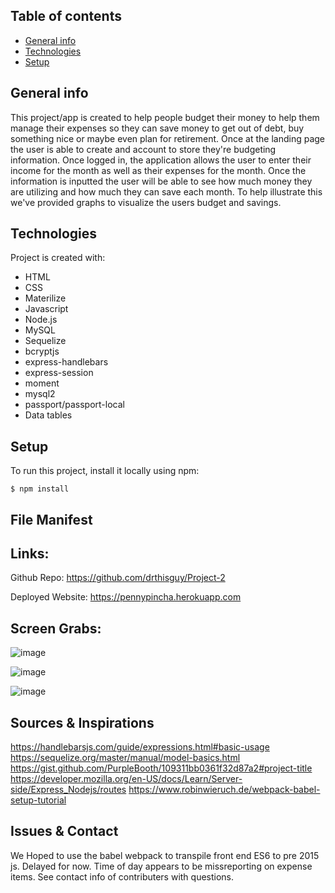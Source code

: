 ## Table of contents
* [General info](#general-info)
* [Technologies](#technologies)
* [Setup](#setup)

## General info
This project/app is created to help people budget their money to help them manage their expenses so they can save money to get out of debt, buy something nice or maybe even plan for retirement. Once at the landing page the user is able to create and account to store they're budgeting information. Once logged in, the application allows the user to enter their income for the month as well as their expenses for the month. Once the information is inputted the user will be able to see how much money they are utilizing and how much they can save each month. To help illustrate this we've provided graphs to visualize the users budget and savings. 

## Technologies
Project is created with:
* HTML
* CSS
* Materilize
* Javascript
* Node.js
* MySQL
* Sequelize
* bcryptjs
* express-handlebars
* express-session
* moment
* mysql2
* passport/passport-local
* Data tables

	
## Setup
To run this project, install it locally using npm:

```
$ npm install
```


## File Manifest


## Links:

Github Repo: https://github.com/drthisguy/Project-2


Deployed Website: https://pennypincha.herokuapp.com




## Screen Grabs:
![image](https://user-images.githubusercontent.com/48693333/76694961-8fd87a80-664f-11ea-8404-b6f521c5638a.png)


![image](https://user-images.githubusercontent.com/48693333/76694966-b0083980-664f-11ea-814d-b130e8346d26.png)


![image](https://user-images.githubusercontent.com/48693333/76695105-805a3100-6651-11ea-9da6-49aec0d8b2ac.png)

## Sources & Inspirations
https://handlebarsjs.com/guide/expressions.html#basic-usage
https://sequelize.org/master/manual/model-basics.html
https://gist.github.com/PurpleBooth/109311bb0361f32d87a2#project-title
https://developer.mozilla.org/en-US/docs/Learn/Server-side/Express_Nodejs/routes
https://www.robinwieruch.de/webpack-babel-setup-tutorial

## Issues & Contact

We Hoped to use the babel webpack to transpile front end ES6 to pre 2015 js.  Delayed for now. 
Time of day appears to be missreporting on expense items.
See contact info of contributers with questions.
